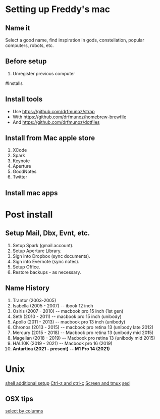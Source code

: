 # Setting up Freddy's mac

## Name it

Select a good name, find inspiration in gods, constellation, popular computers, robots, etc.

## Before setup

1. Unregister previous computer

#Installs

## Install tools

* Use https://github.com/drfmunoz/strap
* With https://github.com/drfmunoz/homebrew-brewfile
* And https://github.com/drfmunoz/dotfiles

## Install from Mac apple store

1. XCode
2. Spark
3. Keynote
4. Aperture
5. GoodNotes
6. Twitter

## Install mac apps

# Post install

## Setup Mail, Dbx, Evnt, etc.

1. Setup Spark (gmail account).
2. Setup Aperture Library.
3. Sign into Dropbox (sync documents).
4. Sign into Evernote (sync notes).
5. Setup Office.
6. Restore backups - as necessary.

## Name History

1. Trantor (2003-2005)
2. Isabella (2005 - 2007) -- ibook 12 inch
2. Osiris (2007 - 2010) -- macbook pro 15 inch (1st gen)
4. Seth (2010 - 2011) -- macbook pro 15 inch (unibody)
5. Apollo (2011 - 2013) -- macbook pro 13 inch (unibody)
6. Chronos (2013 - 2015) -- macbook pro retina 13 (unibody late 2012)
7. Mercury (2015 - 2018) -- Macbook pro retina 13 (unibody mid 2015)
8. Magellan (2018 - 2019) -- Macbook pro retina 13 (unibody mid 2015)
9. HAL10K (2019 - 2021) -- Macbook pro 16 (2019)
10. **Antartica (2021 - present) -- M1 Pro 14 (2021)**

# Unix

[shell additional setup](https://github.com/drfmunoz/shell-setup)
[Ctrl-z and ctrl-c](http://superuser.com/questions/262942/whats-different-between-ctrlz-and-ctrlc-in-unix-command-line)
[Screen and tmux](http://www.dayid.org/os/notes/tm.html)
[sed](http://www.grymoire.com/unix/sed.html)

## OSX tips 
[select by columns](http://one-line-it.blogspot.fr/2013/01/mac-os-x-select-by-column.html)
